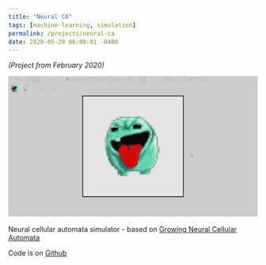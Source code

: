 ```yaml
---
title: "Neural CA"
tags: [machine-learning, simulation]
permalink: /projects/neural-ca
date: 2020-05-29 06:00:01 -0400
---
```


*(Project from February 2020)*

![](/img/projects/neural-ca.gif)

Neural cellular automata simulator - based on [Growing Neural Cellular Automata](https://distill.pub/2020/growing-ca/)

Code is on [Github](https://github.com/parameterized/neural-ca)
